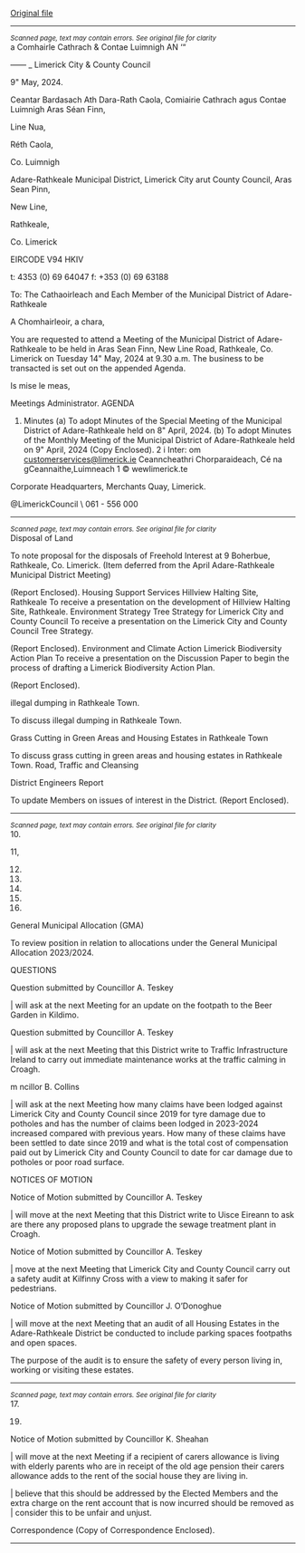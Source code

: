 [Original file](https://www.limerick.ie/sites/default/files/media/documents/2024-05/00-agenda-meeting-of-municipal-district-of-adare-rathkeale-14th-may-2024.pdf)

---
*<small>Scanned page, text may contain errors. See original file for clarity</small>*  
a Comhairle Cathrach
& Contae Luimnigh
AN ‘“

—— _ Limerick City
& County Council

9" May, 2024.

Ceantar Bardasach Ath Dara-Rath Caola,
Comiairie Cathrach agus Contae Luimnigh
Aras Séan Finn,

Line Nua,

Réth Caola,

Co. Luimnigh

Adare-Rathkeale Municipal District,
Limerick City arut County Council,
Aras Sean Pinn,

New Line,

Rathkeale,

Co. Limerick

EIRCODE V94 HKIV

t: 4353 (0) 69 64047
f: +353 (0) 69 63188

To: The Cathaoirleach and Each Member of the Municipal District of Adare-Rathkeale

A Chomhairleoir, a chara,

You are requested to attend a Meeting of the Municipal District of Adare-Rathkeale to be held in
Aras Sean Finn, New Line Road, Rathkeale, Co. Limerick on Tuesday 14" May, 2024 at 9.30 a.m.
The business to be transacted is set out on the appended Agenda.

Is mise le meas,

Meetings Administrator.
AGENDA
1. Minutes
(a) To adopt Minutes of the Special Meeting of the Municipal District of Adare-Rathkeale
held on 8" April, 2024.
(b) To adopt Minutes of the Monthly Meeting of the Municipal District of Adare-Rathkeale
held on 9" April, 2024
(Copy Enclosed).
2 i Inter:
om customerservices@limerick.ie
Ceanncheathri Chorparaideach, Cé na gCeannaithe,Luimneach 1 © wewlimerick.te

Corporate Headquarters, Merchants Quay, Limerick.

@LimerickCouncil
\ 061 - 556 000


---
*<small>Scanned page, text may contain errors. See original file for clarity</small>*  
Disposal of Land

To note proposal for the disposals of Freehold Interest at 9 Boherbue, Rathkeale, Co.
Limerick. (Item deferred from the April Adare-Rathkeale Municipal District Meeting)

(Report Enclosed).
Housing Support Services
Hillview Halting Site, Rathkeale
To receive a presentation on the development of Hillview Halting Site, Rathkeale.
Environment Strategy
Tree Strategy for Limerick City and County Council
To receive a presentation on the Limerick City and County Council Tree Strategy.

(Report Enclosed).
Environment and Climate Action
Limerick Biodiversity Action Plan
To receive a presentation on the Discussion Paper to begin the process of drafting a
Limerick Biodiversity Action Plan.

(Report Enclosed).

illegal dumping in Rathkeale Town.

To discuss illegal dumping in Rathkeale Town.

Grass Cutting in Green Areas and Housing Estates in Rathkeale Town

To discuss grass cutting in green areas and housing estates in Rathkeale Town.
Road, Traffic and Cleansing

District Engineers Report

To update Members on issues of interest in the District.
(Report Enclosed).


---
*<small>Scanned page, text may contain errors. See original file for clarity</small>*  
10.

11,

12.

13.

14.

15.

16.

General Municipal Allocation (GMA)

To review position in relation to allocations under the General Municipal Allocation
2023/2024.

QUESTIONS

Question submitted by Councillor A. Teskey

| will ask at the next Meeting for an update on the footpath to the Beer Garden in Kildimo.

Question submitted by Councillor A. Teskey

| will ask at the next Meeting that this District write to Traffic Infrastructure Ireland to carry
out immediate maintenance works at the traffic calming in Croagh.

m ncillor B. Collins

| will ask at the next Meeting how many claims have been lodged against Limerick City and
County Council since 2019 for tyre damage due to potholes and has the number of claims
been lodged in 2023-2024 increased compared with previous years. How many of these
claims have been settled to date since 2019 and what is the total cost of compensation paid
out by Limerick City and County Council to date for car damage due to potholes or poor
road surface.

NOTICES OF MOTION

Notice of Motion submitted by Councillor A. Teskey

| will move at the next Meeting that this District write to Uisce Eireann to ask are there any
proposed plans to upgrade the sewage treatment plant in Croagh.

Notice of Motion submitted by Councillor A. Teskey

| move at the next Meeting that Limerick City and County Council carry out a safety audit
at Kilfinny Cross with a view to making it safer for pedestrians.

Notice of Motion submitted by Councillor J. O’Donoghue

| will move at the next Meeting that an audit of all Housing Estates in the Adare-Rathkeale
District be conducted to include parking spaces footpaths and open spaces.

The purpose of the audit is to ensure the safety of every person living in, working or visiting
these estates.


---
*<small>Scanned page, text may contain errors. See original file for clarity</small>*  
17.

19.

Notice of Motion submitted by Councillor K. Sheahan

| will move at the next Meeting if a recipient of carers allowance is living with elderly
parents who are in receipt of the old age pension their carers allowance adds to the rent
of the social house they are living in.

| believe that this should be addressed by the Elected Members and the extra charge on
the rent account that is now incurred should be removed as | consider this to be unfair and
unjust.

Correspondence
(Copy of Correspondence Enclosed).


---
